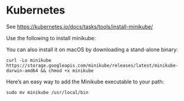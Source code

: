 # Kubernetes
See https://kubernetes.io/docs/tasks/tools/install-minikube/

Use the following to install minikube:

You can also install it on macOS by downloading a stand-alone binary:

```curl -Lo minikube https://storage.googleapis.com/minikube/releases/latest/minikube-darwin-amd64 && chmod +x minikube```

Here’s an easy way to add the Minikube executable to your path:

```sudo mv minikube /usr/local/bin```


